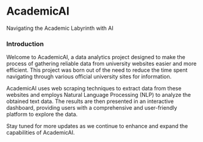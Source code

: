 # AcademicAI
Navigating the Academic Labyrinth with AI

### Introduction
Welcome to AcademicAI, a data analytics project designed to make the process of gathering reliable data from university websites easier and more efficient. This project was born out of the need to reduce the time spent navigating through various official university sites for information. 

AcademicAI uses web scraping techniques to extract data from these websites and employs Natural Language Processing (NLP) to analyze the obtained text data. The results are then presented in an interactive dashboard, providing users with a comprehensive and user-friendly platform to explore the data.

Stay tuned for more updates as we continue to enhance and expand the capabilities of AcademicAI.
